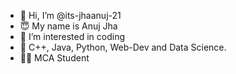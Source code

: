 - 👋 Hi, I’m @its-jhaanuj-21
- 😇 My name is Anuj Jha 
- 👀 I’m interested in coding
- 🌱 C++, Java, Python, Web-Dev and Data Science.
- 👨‍🎓 MCA Student


<!---
its-jhaanuj-21/its-jhaanuj-21 is a ✨ special ✨ repository because its `README.md` (this file) appears on your GitHub profile.
You can click the Preview link to take a look at your changes.
--->
